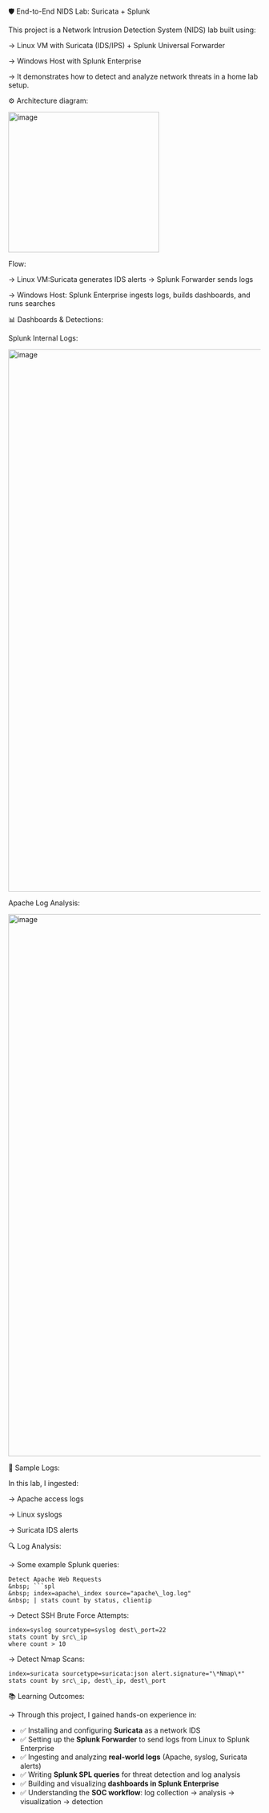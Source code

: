 🛡️ End-to-End NIDS Lab: Suricata + Splunk



This project is a Network Intrusion Detection System (NIDS) lab built using:

-> Linux VM with Suricata (IDS/IPS) + Splunk Universal Forwarder  

-> Windows Host with Splunk Enterprise  

-> It demonstrates how to detect and analyze network threats in a home lab setup.


⚙️ Architecture diagram:

<img width="301" height="280" alt="image" src="https://github.com/user-attachments/assets/e2f5c478-b7e8-4413-be3c-131d272d4ffd" />




Flow:

-> Linux VM:Suricata generates IDS alerts → Splunk Forwarder sends logs  

-> Windows Host: Splunk Enterprise ingests logs, builds dashboards, and runs searches 



📊 Dashboards & Detections:

Splunk Internal Logs:

<img width="1920" height="1080" alt="image" src="https://github.com/user-attachments/assets/09c07231-85ac-4c12-af12-99f75958a82b" />


Apache Log Analysis:

<img width="1920" height="1080" alt="image" src="https://github.com/user-attachments/assets/2344d312-ba76-4d7d-a057-c8b6f39a5dbb" />


📂 Sample Logs:

In this lab, I ingested:

-> Apache access logs  

-> Linux syslogs 

-> Suricata IDS alerts


🔍 Log Analysis:

-> Some example Splunk queries:

    Detect Apache Web Requests
    &nbsp; ```spl
    &nbsp; index=apache\_index source="apache\_log.log"
    &nbsp; | stats count by status, clientip



-> Detect SSH Brute Force Attempts:

    index=syslog sourcetype=syslog dest\_port=22
    stats count by src\_ip
    where count > 10


-> Detect Nmap Scans:

    index=suricata sourcetype=suricata:json alert.signature="\*Nmap\*"
    stats count by src\_ip, dest\_ip, dest\_port



📚 Learning Outcomes:

-> Through this project, I gained hands-on experience in:

- ✅ Installing and configuring **Suricata** as a network IDS  
- ✅ Setting up the **Splunk Forwarder** to send logs from Linux to Splunk Enterprise  
- ✅ Ingesting and analyzing **real-world logs** (Apache, syslog, Suricata alerts)  
- ✅ Writing **Splunk SPL queries** for threat detection and log analysis  
- ✅ Building and visualizing **dashboards in Splunk Enterprise**  
- ✅ Understanding the **SOC workflow**: log collection → analysis → visualization → detection  


